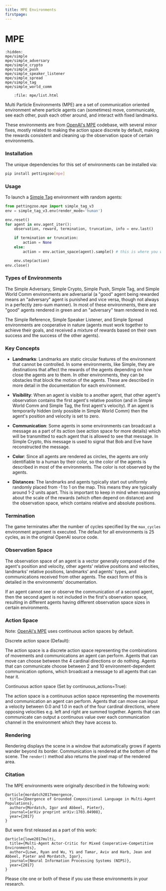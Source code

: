 ```yaml
---
title: MPE Environments
firstpage:
---
```


# MPE

```{toctree}
:hidden:
mpe/simple
mpe/simple_adversary
mpe/simple_crypto
mpe/simple_push
mpe/simple_speaker_listener
mpe/simple_spread
mpe/simple_tag
mpe/simple_world_comm
```

```{raw} html
    :file: mpe/list.html
```

Multi Particle Environments (MPE) are a set of communication oriented environment where particle agents can (sometimes) move, communicate, see each other, push each other around, and interact with fixed landmarks.

These environments are from [OpenAI's MPE](https://github.com/openai/multiagent-particle-envs) codebase, with several minor fixes, mostly related to making the action space discrete by default, making the rewards consistent and cleaning up the observation space of certain environments.

### Installation

The unique dependencies for this set of environments can be installed via:

````bash
pip install pettingzoo[mpe]
````

### Usage
To launch a [Simple Tag](https://pettingzoo.farama.org/environments/mpe/simple_tag/) environment with random agents:

``` python
from pettingzoo.mpe import simple_tag_v3
env = simple_tag_v3.env(render_mode='human')

env.reset()
for agent in env.agent_iter():
    observation, reward, termination, truncation, info = env.last()

    if termination or truncation:
        action = None
    else:
        action = env.action_space(agent).sample() # this is where you would insert your policy

    env.step(action)
env.close()
```

### Types of Environments

The Simple Adversary, Simple Crypto, Simple Push, Simple Tag, and Simple World Comm environments are adversarial (a "good" agent being rewarded means an "adversary" agent is punished and vice versa, though not always in a perfectly zero-sum manner). In most of these environments, there are "good" agents rendered in green and an "adversary" team rendered in red.

The Simple Reference, Simple Speaker Listener, and Simple Spread environments are cooperative in nature (agents must work together to achieve their goals, and received a mixture of rewards based on their own success and the success of the other agents).

### Key Concepts

* **Landmarks**: Landmarks are static circular features of the environment that cannot be controlled. In some environments, like Simple, they are destinations that affect the rewards of the agents depending on how close the agents are to them. In other environments, they can be obstacles that block the motion of the agents. These are described in more detail in the documentation for each environment.

* **Visibility**: When an agent is visible to a another agent, that other agent's observation contains the first agent's relative position (and in Simple World Comm and Simple Tag, the first agent's velocity). If an agent is temporarily hidden (only possible in Simple World Comm) then the agent's position and velocity is set to zero.

* **Communication**: Some agents in some environments can broadcast a message as a part of its action (see action space for more details) which will be transmitted to each agent that is allowed to see that message. In Simple Crypto, this message is used to signal that Bob and Eve have reconstructed the message.

* **Color**: Since all agents are rendered as circles, the agents are only identifiable to a human by their color, so the color of the agents is described in most of the environments. The color is not observed by the agents.

* **Distances**: The landmarks and agents typically start out uniformly randomly placed from -1 to 1 on the map. This means they are typically around 1-2 units apart. This is important to keep in mind when reasoning about the scale of the rewards (which often depend on distance) and the observation space, which contains relative and absolute positions.

### Termination

The game terminates after the number of cycles specified by the `max_cycles` environment argument is executed. The default for all environments is 25 cycles, as in the original OpenAI source code.

### Observation Space

The observation space of an agent is a vector generally composed of the agent's position and velocity, other agents' relative positions and velocities, landmarks' relative positions, landmarks' and agents' types, and communications received from other agents. The exact form of this is detailed in the environments' documentation.

If an agent cannot see or observe the communication of a second agent, then the second agent is not included in the first's observation space, resulting in different agents having different observation space sizes in certain environments.

### Action Space

Note: [OpenAI's MPE](https://github.com/openai/multiagent-particle-envs) uses continuous action spaces by default.

Discrete action space (Default):

The action space is a discrete action space representing the combinations of movements and communications an agent can perform. Agents that can move can choose between the 4 cardinal directions or do nothing. Agents that can communicate choose between 2 and 10 environment-dependent communication options, which broadcast a message to all agents that can hear it.

Continuous action space (Set by continuous_actions=True):

The action space is a continuous action space representing the movements and communication an agent can perform. Agents that can move can input a velocity between 0.0 and 1.0 in each of the four cardinal directions, where opposing velocities e.g. left and right are summed together. Agents that can communicate can output a continuous value over each communication channel in the environment which they have access to.

### Rendering

Rendering displays the scene in a window that automatically grows if agents wander beyond its border. Communication is rendered at the bottom of the scene. The `render()` method also returns the pixel map of the rendered area.

### Citation

The MPE environments were originally described in the following work:

```
@article{mordatch2017emergence,
  title={Emergence of Grounded Compositional Language in Multi-Agent Populations},
  author={Mordatch, Igor and Abbeel, Pieter},
  journal={arXiv preprint arXiv:1703.04908},
  year={2017}
}
```

But were first released as a part of this work:

```
@article{lowe2017multi,
  title={Multi-Agent Actor-Critic for Mixed Cooperative-Competitive Environments},
  author={Lowe, Ryan and Wu, Yi and Tamar, Aviv and Harb, Jean and Abbeel, Pieter and Mordatch, Igor},
  journal={Neural Information Processing Systems (NIPS)},
  year={2017}
}
```

Please cite one or both of these if you use these environments in your research.

